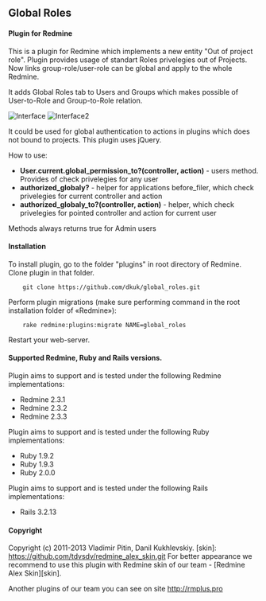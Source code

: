 ## Global Roles

#### Plugin for Redmine

This is a plugin for Redmine which implements a new entity "Out of project role".
Plugin provides usage of standart Roles privelegies out of Projects.
Now links group-role/user-role can be global and apply to the whole Redmine.

It adds Global Roles tab to Users and Groups which makes possible of User-to-Role and Group-to-Role relation.

![Interface](https://github.com/dkuk/global_roles/raw/master/screenshots/interface.png "Interface")
![Interface2](https://github.com/dkuk/global_roles/raw/master/screenshots/interface2.png "Interface2")

It could be used for global authentication to actions in plugins which does not bound to projects.
This plugin uses jQuery.

How to use:
 * __User.current.global_permission_to?(controller, action)__ - users method. Provides of check privelegies for any user
 * __authorized_globaly?__ - helper for applications before_filer, which check privelegies for current controller and action
 * __authorized_globaly_to?(controller, action)__ - helper, which check privelegies for pointed controller and action for current user

Methods always returns true for Admin users

#### Installation
To install plugin, go to the folder "plugins" in root directory of Redmine.
Clone plugin in that folder.

		git clone https://github.com/dkuk/global_roles.git

Perform plugin migrations (make sure performing command in the root installation folder of «Redmine»):

		rake redmine:plugins:migrate NAME=global_roles

Restart your web-server.

#### Supported Redmine, Ruby and Rails versions.

Plugin aims to support and is tested under the following Redmine implementations:
* Redmine 2.3.1
* Redmine 2.3.2
* Redmine 2.3.3

Plugin aims to support and is tested under the following Ruby implementations:
* Ruby 1.9.2
* Ruby 1.9.3
* Ruby 2.0.0

Plugin aims to support and is tested under the following Rails implementations:
* Rails 3.2.13

#### Copyright
Copyright (c) 2011-2013 Vladimir Pitin, Danil Kukhlevskiy.
[skin]: https://github.com/tdvsdv/redmine_alex_skin.git
For better appearance we recommend to use this plugin with Redmine skin of our team - [Redmine Alex Skin][skin].

Another plugins of our team you can see on site http://rmplus.pro
